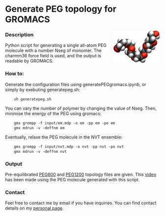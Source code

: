 # Generate PEG topology for GROMACS

<img align="right" width="30%" src="PEG.png">

### Description

Python script for generating a single all-atom PEG molecule with a number Nseg of monomer. The charmm36 force field is used, and the output is readable by GROMACS.

### How to:

Generate the configuration files using generatePEGgromacs.ipynb, or simply by exebuting generatepeg.sh:

```
    sh generatepeg.sh
```
You can vary the number of polymer by changing the value of Nseg. Then, minimise the energy of the PEG using gromacs:

```
    gmx grompp -f input/em.mdp -o em -pp em -po em
    gmx mdrun -v -deffnm em
```
Eventually, relaxe the PEG molecule in the NVT ensemble:
```
    gmx grompp -f input/nvt.mdp -o nvt -pp nvt -po nvt
    gmx mdrun -v -deffnm nvt
```

### Output

Pre-equilibrated [PEG600](PEG600/) and [PEG1200](PEG1200/) topology files are given. This [video](https://www.youtube.com/watch?v=8ldIHP175TI) has been made using the PEG molecule generated with this script.

### Contact

Feel free to contact me by email if you have inquiries. You can find contact details on my [personal page](https://simongravelle.github.io/).
